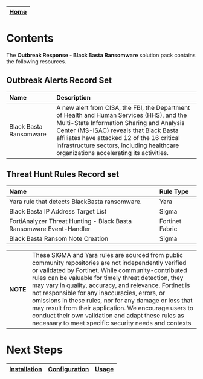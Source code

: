 | [Home](../README.md) |
 | -------------------------------------------- |

# Contents

The **Outbreak Response - Black Basta Ransomware** solution pack contains the following resources.

## Outbreak Alerts Record Set

| Name | Description |
|:-------------------------|:------------------|
| Black Basta Ransomware | A new alert from CISA, the FBI, the Department of Health and Human Services (HHS), and the Multi-State Information Sharing and Analysis Center (MS-ISAC) reveals that Black Basta affiliates have attacked 12 of the 16 critical infrastructure sectors, including healthcare organizations accelerating its activities. |

## Threat Hunt Rules Record set

| Name | Rule Type |
|:-------------------------|:------------------|
| Yara rule that detects BlackBasta ransomware. | Yara |
| Black Basta IP Address Target List | Sigma |
| FortiAnalyzer Threat Hunting - Black Basta Ransomware Event-Handler | Fortinet Fabric |
| Black Basta Ransom Note Creation | Sigma |


 <table><th>NOTE</th><td>These SIGMA and Yara rules are sourced from public community repositories are not independently verified or validated by Fortinet. While community-contributed rules can be valuable for timely threat detection, they may vary in quality, accuracy, and relevance. Fortinet is not responsible for any inaccuracies, errors, or omissions in these rules, nor for any damage or loss that may result from their application. We encourage users to conduct their own validation and adapt these rules as necessary to meet specific security needs and contexts</td></table> 

# Next Steps
| [Installation](./setup.md#installation) | [Configuration](./setup.md#configuration) | [Usage](./usage.md) |
| ----------------------------------------- | ------------------------------------------- | --------------------- |